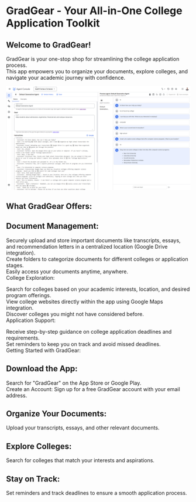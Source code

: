 # GradGear - Your All-in-One College Application Toolkit
## Welcome to GradGear!

GradGear is your one-stop shop for streamlining the college application process.<br>  This app empowers you to organize your documents, explore colleges, and navigate your academic journey with confidence.<br>

![GradGear Screenshot](./Test%20Script%20Screenshot.png)

## What GradGear Offers:

## Document Management:

Securely upload and store important documents like transcripts, essays, and recommendation letters in a centralized location (Google Drive integration).<br>
Create folders to categorize documents for different colleges or application stages.<br>
Easily access your documents anytime, anywhere.<br>
College Exploration:

Search for colleges based on your academic interests, location, and desired program offerings.<br>
View college websites directly within the app using Google Maps integration.<br>
Discover colleges you might not have considered before.<br>
Application Support:

Receive step-by-step guidance on college application deadlines and requirements.<br>
Set reminders to keep you on track and avoid missed deadlines.<br>
Getting Started with GradGear:

## Download the App:

Search for "GradGear" on the App Store or Google Play.<br>
Create an Account: Sign up for a free GradGear account with your email address.<br>
## Organize Your Documents:

Upload your transcripts, essays, and other relevant documents.<br>
## Explore Colleges:

Search for colleges that match your interests and aspirations.<br>
## Stay on Track:

Set reminders and track deadlines to ensure a smooth application process.<br>